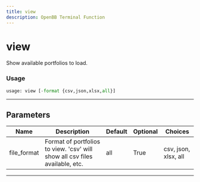 ```yaml
---
title: view
description: OpenBB Terminal Function
---
```


# view

Show available portfolios to load.

### Usage 
```python
usage: view [-format {csv,json,xlsx,all}]
```

---
## Parameters

| Name | Description | Default | Optional | Choices |
| ---- | ----------- | ------- | -------- | ------- |
| file_format | Format of portfolios to view. 'csv' will show all csv files available, etc. | all | True | csv, json, xlsx, all |


---
